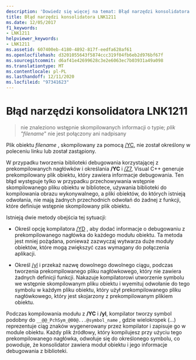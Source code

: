 ```yaml
---
description: 'Dowiedz się więcej na temat: Błąd narzędzi konsolidatora LNK1211'
title: Błąd narzędzi konsolidatora LNK1211
ms.date: 12/05/2017
f1_keywords:
- LNK1211
helpviewer_keywords:
- LNK1211
ms.assetid: 607400eb-4180-4892-817f-eedfa628af61
ms.openlocfilehash: d3201055643f5874ccc319f04fb6eb2d976bf67f
ms.sourcegitcommit: d6af41e42699628c3e2e6063ec7b03931a49a098
ms.translationtype: MT
ms.contentlocale: pl-PL
ms.lasthandoff: 12/11/2020
ms.locfileid: "97341623"
---
```

# <a name="linker-tools-error-lnk1211"></a>Błąd narzędzi konsolidatora LNK1211

> nie znaleziono wstępnie skompilowanych informacji o typie; *plik "filename*" nie jest połączony ani nadpisany

Plik obiektu *filename* , skompilowany za pomocą [/YC](../../build/reference/yc-create-precompiled-header-file.md), nie został określony w poleceniu linku lub został zastąpiony.

W przypadku tworzenia biblioteki debugowania korzystającej z prekompilowanych nagłówków i określania **/YC** i [/Z7](../../build/reference/z7-zi-zi-debug-information-format.md), Visual C++ generuje prekompilowany plik obiektu, który zawiera informacje debugowania. Ten błąd występuje tylko w przypadku przechowywania wstępnie skompilowanego pliku obiektu w bibliotece, używania biblioteki do kompilowania obrazu wykonywalnego, a pliki obiektów, do których istnieją odwołania, nie mają żadnych przechodnich odwołań do żadnej z funkcji, które definiuje wstępnie skompilowany plik obiektu.

Istnieją dwie metody obejścia tej sytuacji:

- Określ opcję kompilatora [/YD](../../build/reference/yd-place-debug-information-in-object-file.md) , aby dodać informacje o debugowaniu z prekompilowanego nagłówka do każdego modułu obiektu. Ta metoda jest mniej pożądana, ponieważ zazwyczaj wytwarza duże moduły obiektów, które mogą zwiększyć czas wymagany do połączenia aplikacji.

- Określ [/yl](../../build/reference/yl-inject-pch-reference-for-debug-library.md) i przekaż nazwę dowolnego dowolnego ciągu, podczas tworzenia prekompilowanego pliku nagłówkowego, który nie zawiera żadnych definicji funkcji. Nakazuje kompilatorowi utworzenie symbolu we wstępnie skompilowanym pliku obiektu i wyemituj odwołanie do tego symbolu w każdym pliku obiektu, który użył prekompilowanego pliku nagłówkowego, który jest skojarzony z prekompilowanym plikiem obiektu.

Podczas kompilowania modułu z **/YC** i **/yl**, kompilator tworzy symbol podobny do `__@@_PchSym_@00@...@symbol_name` , gdzie wielokropek (...) reprezentuje ciąg znaków wygenerowany przez kompilator i zapisuje go w module obiektu. Każdy plik źródłowy, który kompilujesz przy użyciu tego prekompilowanego nagłówka, odwołuje się do określonego symbolu, co powoduje, że konsolidator zawiera moduł obiektu i jego informacje debugowania z biblioteki.
